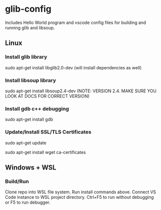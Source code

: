 # glib-config
Includes Hello World program and vscode config files for building and running glib and libsoup.

## Linux
### Install glib library
sudo apt-get install libglib2.0-dev (will install dependencies as well)

### Install libsoup library
sudo apt-get install libsoup2.4-dev (NOTE: VERSION 2.4. MAKE SURE YOU LOOK AT DOCS FOR CORRECT VERSION)

### Install gdb c++ debugging
sudo apt-get install gdb

### Update/Install SSL/TLS Certificates
sudo apt-get update

sudo apt-get install wget ca-certificates

## Windows + WSL
### Build/Run
Clone repo into WSL file system. Run install commands above. Connect VS Code instance to WSL project directory. Ctrl+F5 to run without debugging or F5 to run debugger.
